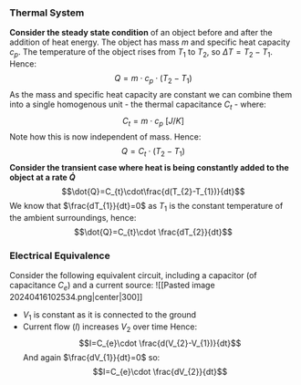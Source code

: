 ### Thermal System
**Consider the steady state condition** of an object before and after the addition of heat energy. The object has mass $m$ and specific heat capacity $c_{p}$. The temperature of the object rises from $T_{1}$ to $T_{2}$, so $\Delta T=T_{2}-T_{1}$. Hence:
$$Q=m\cdot c_{p}\cdot(T_{2}-T_{1})$$
As the mass and specific heat capacity are constant we can combine them into a single homogenous unit - the thermal capacitance $C_{t}$ - where:
$$C_{t}=m\cdot c_{p}~[J/K]$$
Note how this is now independent of mass.
Hence:
$$Q=C_{t}\cdot (T_{2}-T_{1})$$
**Consider the transient case where heat is being constantly added to the object at a rate $\dot{Q}$**
$$\dot{Q}=C_{t}\cdot\frac{d(T_{2}-T_{1})}{dt}$$
We know that $\frac{dT_{1}}{dt}=0$ as $T_{1}$ is the constant temperature of the ambient surroundings, hence:
$$\dot{Q}=C_{t}\cdot \frac{dT_{2}}{dt}$$
### Electrical Equivalence
Consider the following equivalent circuit, including a capacitor (of capacitance $C_{e}$) and a current source:
![[Pasted image 20240416102534.png|center|300]]
- $V_{1}$ is constant as it is connected to the ground
- Current flow ($I$) increases $V_{2}$ over time
Hence:
$$I=C_{e}\cdot \frac{d(V_{2}-V_{1})}{dt}$$
And again $\frac{dV_{1}}{dt}=0$ so:
$$I=C_{e}\cdot \frac{dV_{2}}{dt}$$

